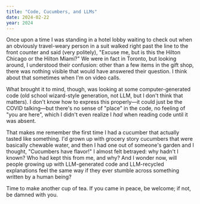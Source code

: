 ```yaml
---
title: "Code, Cucumbers, and LLMs"
date: 2024-02-22
year: 2024
---
```


Once upon a time I was standing in a hotel lobby waiting to check out
when an obviously travel-weary person in a suit walked right past the line to the front counter
and said (very politely),
"Excuse me, but is this the Hilton Chicago or the Hilton Miami?"
We were in fact in Toronto,
but looking around,
I understood their confusion:
other than a few items in the gift shop,
there was nothing visible that would have answered their question.
I think about that sometimes when I'm on video calls.

What brought it to mind,
though,
was looking at some computer-generated code
(old school wizard-style generation, not LLM, but I don't think that matters).
I don't know how to express this properly—it could just be the COVID talking—but
there's no sense of "place" in the code,
no feeling of "you are here",
which I didn't even realize I *had* when reading code until it was absent.

That makes me remember the first time I had a cucumber that actually tasted like something.
I'd grown up with grocery story cucumbers that were basically chewable water,
and then I had one out of someone's garden and I thought,
"Cucumbers have flavor!"
I almost felt betrayed:
why hadn't I known?
Who had kept this from me, and why?
And I wonder now,
will people growing up with LLM-generated code and LLM-recycled explanations feel the same way
if they ever stumble across something written by a human being?

Time to make another cup of tea.
If you came in peace, be welcome;
if not, be damned with you.
